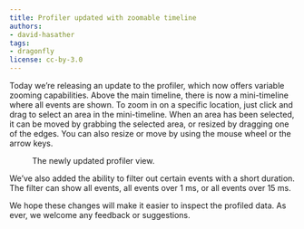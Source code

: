 ```yaml
---
title: Profiler updated with zoomable timeline
authors:
- david-hasather
tags:
- dragonfly
license: cc-by-3.0
---
```


Today we’re releasing an update to the profiler, which now offers variable zooming capabilities. Above the main timeline, there is now a mini-timeline where all events are shown. To zoom in on a specific location, just click and drag to select an area in the mini-timeline. When an area has been selected, it can be moved by grabbing the selected area, or resized by dragging one of the edges. You can also resize or move by using the mouse wheel or the arrow keys.

<figure block="figure">
	<img elem="media" src="{{ page.id }}/0profiler.png" alt="">
	<figcaption elem="caption">The newly updated profiler view.</figcaption>
</figure>

We’ve also added the ability to filter out certain events with a short duration. The filter can show all events, all events over 1 ms, or all events over 15 ms.

We hope these changes will make it easier to inspect the profiled data. As ever, we welcome any feedback or suggestions.
